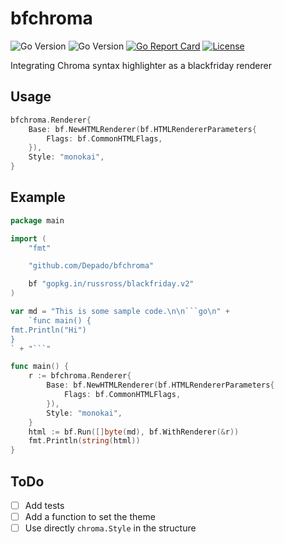 # bfchroma

![Go Version](https://img.shields.io/badge/go-1.8-brightgreen.svg)
![Go Version](https://img.shields.io/badge/go-1.9-brightgreen.svg)
[![Go Report Card](https://goreportcard.com/badge/github.com/Depado/bfchroma)](https://goreportcard.com/report/github.com/Depado/bfchroma) 
[![License](https://img.shields.io/badge/license-MIT-blue.svg)](https://github.com/Depado/bfchroma/blob/master/LICENSE)

Integrating Chroma syntax highlighter as a blackfriday renderer

## Usage

```go
bfchroma.Renderer{
	Base: bf.NewHTMLRenderer(bf.HTMLRendererParameters{
		Flags: bf.CommonHTMLFlags,
	}),
	Style: "monokai",
}
```

## Example

```go
package main

import (
	"fmt"

	"github.com/Depado/bfchroma"

	bf "gopkg.in/russross/blackfriday.v2"
)

var md = "This is some sample code.\n\n```go\n" +
	`func main() {
fmt.Println("Hi")
}
` + "```"

func main() {
	r := bfchroma.Renderer{
		Base: bf.NewHTMLRenderer(bf.HTMLRendererParameters{
			Flags: bf.CommonHTMLFlags,
		}),
		Style: "monokai",
	}
	html := bf.Run([]byte(md), bf.WithRenderer(&r))
	fmt.Println(string(html))
}
```

## ToDo

- [ ] Add tests
- [ ] Add a function to set the theme
- [ ] Use directly `chroma.Style` in the structure
